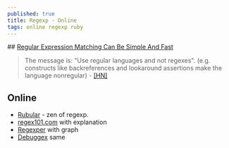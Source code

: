```yaml
---
published: true
title: Regexp - Online
tags: online regexp ruby
---
```

## [Regular Expression Matching Can Be Simple And Fast](https://swtch.com/~rsc/regexp/regexp1.html)
> The message is: "Use regular languages and not regexes". (e.g. constructs like backreferences and lookaround assertions make the language nonregular) - [\[HN\]](https://news.ycombinator.com/item?id=20310669)


## Online
- [Rubular](http://rubular.com/) - zen of regexp.
- [regex101.com](https://regex101.com/r/eB5jY1/1) with explanation
- [Regexper](https://regexper.com/#foo%20%5Ba-z%5D%2B%20bar) with graph
- [Debuggex](https://www.debuggex.com/r/mci3WLNmHGTEatf6) same
